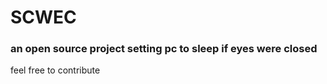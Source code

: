 # SCWEC

### an open source project setting pc to sleep if eyes were closed
feel free to contribute
